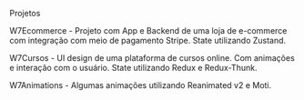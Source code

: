 Projetos

W7Ecommerce - Projeto com App e Backend de uma loja de e-commerce com integração com meio de pagamento Stripe. State utilizando Zustand.

W7Cursos - UI design de uma plataforma de cursos online. Com animações e interação com o usuário. State utilizando Redux e Redux-Thunk.

W7Animations - Algumas animações utilizando Reanimated v2 e Moti.
